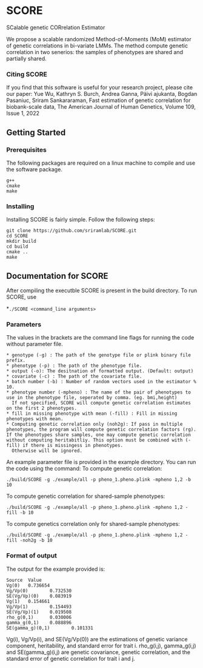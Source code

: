 # SCORE
SCalable genetic CORrelation Estimator


We propose a scalable randomized Method-of-Moments (MoM) estimator of genetic correlations in bi-variate LMMs. The method compute genetic correlation in two senerios: the samples of phenotypes are shared and partially shared. 

### Citing SCORE

If you find that this software is useful for your research project, 
please cite our paper: 
Yue Wu, Kathryn S. Burch, Andrea Ganna, Päivi ajukanta, Bogdan Pasaniuc, Sriram Sankararaman,
Fast estimation of genetic correlation for biobank-scale data,
The American Journal of Human Genetics,
Volume 109, Issue 1,
2022
## Getting Started

### Prerequisites
The following packages are required on a linux machine to compile and use the software package. 
```
g++
cmake
make
```

### Installing
Installing SCORE is fairly simple. Follow the following steps: 
```
git clone https://github.com/sriramlab/SCORE.git
cd SCORE
mkdir build 
cd build
cmake .. 
make
```

## Documentation for SCORE

After compiling the executble SCORE is present in the build directory. 
To run SCORE, use

*``./SCORE <command_line arguments> ``


### Parameters

The values in the brackets are the command line flags for running the code without parameter file. 

```
* genotype (-g) : The path of the genotype file or plink binary file prefix.
* phenotype (-p) : The path of the phenotype file.
* output (-o): The desitnation of formatted output. (Default: output)  
* covariate (-c) : The path of the covariate file.
* batch number (-b) : Number of random vectors used in the estimator % 10. 
* phenotype number (-mpheno) : The name of the pair of phenotypes to use in the phenotype file, seperated by comma. (eg. bmi,height)
  If not specified, SCORE will compute genetic correlation estimates on the first 2 phenotypes. 
* fill in missing phenotype with mean (-fill) : Fill in missing phenotypes with mean. 
* Computing genetic correlation only (noh2g): If pass in multiple phenotypes, the program will compute genetic correlation factors (rg). If the phenotypes share samples, one may compute genetic correlation without computing heritabitliy. This option must be combined with (-fill) if there is missingess in phenotypes.  
  Otherwise will be ignored. 
```


An example parameter file is provided in the example directory. 
You can run the code using the command: 
To compute genetic correlation: 
```
./build/SCORE -g ./example/all -p pheno_1.pheno.plink -mpheno 1,2 -b 10 
```
To compute genetic correlation for shared-sample phenotypes: 
```
./build/SCORE -g ./example/all -p pheno_1.pheno.plink -mpheno 1,2 -fill -b 10
```
To compute genetics correlation only for shared-sample phenotypes: 
```
./build/SCORE -g ./example/all -p pheno_1.pheno.plink -mpheno 1,2 -fill -noh2g -b 10 
```
### Format of output
The output for the example provided is: 
```
Source  Value
Vg(0)   0.736654
Vg/Vp(0)        0.732530
SE(Vg/Vp)(0)    0.083919
Vg(1)   0.154661
Vg/Vp(1)        0.154493
SE(Vg/Vp)(1)    0.019508
rho_g(0,1)      0.030006
gamma_g(0,1)    0.088896
SE(gamma_g)(0,1)        0.101331
```
Vg(i), Vg/Vp(i), and SE(Vg/Vp(0)) are the estimations of genetic variance component, heritability, and standard error for trait i. 
rho_g(i,j), gamma_g(i,j) and SE(gamma_g)(i,j) are genetic covariance, genetic correlation, and the standard error of genetic correlation for trait i and j. 
